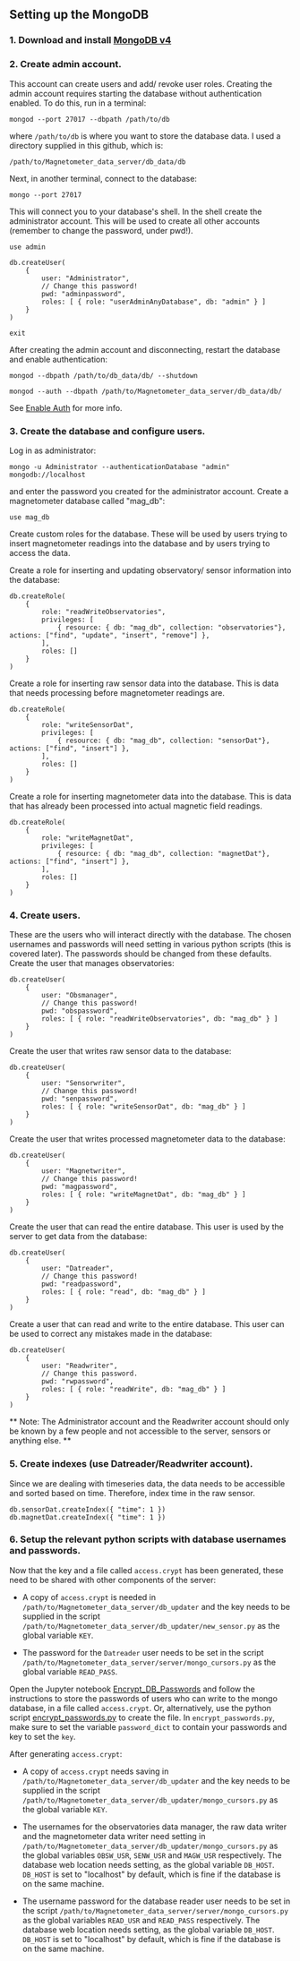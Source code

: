 ## Setting up the MongoDB

### 1. Download and install [MongoDB v4](https://www.mongodb.com/download-center?jmp=nav#community)


### 2. Create admin account.
This account can create users and add/ revoke user roles. Creating the admin account requires starting the database without authentication enabled. To do this, run in a terminal:

```
mongod --port 27017 --dbpath /path/to/db
```

where `/path/to/db` is where you want to store the database data. I used a directory supplied in this github, which is:

```
/path/to/Magnetometer_data_server/db_data/db
```

Next, in another terminal, connect to the database:

```
mongo --port 27017
```

This will connect you to your database's shell. In the shell create the administrator account. This will be used to create all other accounts (remember to change the password, under pwd!).

```
use admin

db.createUser(
    {
        user: "Administrator",
        // Change this password!
        pwd: "adminpassword",
        roles: [ { role: "userAdminAnyDatabase", db: "admin" } ]
    }
)

exit
```

After creating the admin account and disconnecting, restart the database and enable authentication:

```
mongod --dbpath /path/to/db_data/db/ --shutdown

mongod --auth --dbpath /path/to/Magnetometer_data_server/db_data/db/
```

See [Enable Auth](https://docs.mongodb.com/manual/tutorial/enable-authentication/) for more info.



### 3. Create the database and configure users.

Log in as administrator:

```
mongo -u Administrator --authenticationDatabase "admin" mongodb://localhost
```

and enter the password you created for the administrator account.
Create a magnetometer database called "mag_db":

```
use mag_db
```

Create custom roles for the database. These will be used by users trying to insert magnetometer readings into the database and by users trying to access the data.

Create a role for inserting and updating observatory/ sensor information into the database:

```
db.createRole(
    {
        role: "readWriteObservatories",
        privileges: [
            { resource: { db: "mag_db", collection: "observatories"}, actions: ["find", "update", "insert", "remove"] },
        ],
        roles: []
    }
)
```

Create a role for inserting raw sensor data into the database. This is data that needs processing before magnetometer readings are.

```
db.createRole(
    {
        role: "writeSensorDat",
        privileges: [
            { resource: { db: "mag_db", collection: "sensorDat"}, actions: ["find", "insert"] },
        ],
        roles: []
    }
)
```

Create a role for inserting magnetometer data into the database. This is data that has already been processed into actual magnetic field readings.

```
db.createRole(
    {
        role: "writeMagnetDat",
        privileges: [
            { resource: { db: "mag_db", collection: "magnetDat"}, actions: ["find", "insert"] },
        ],
        roles: []
    }
)
```


### 4. Create users.

These are the users who will interact directly with the database. The chosen usernames and passwords will need setting in various python scripts (this is covered later). The passwords should be changed from these defaults.
Create the user that manages observatories:

```
db.createUser(
    {
        user: "Obsmanager",
        // Change this password!
        pwd: "obspassword",
        roles: [ { role: "readWriteObservatories", db: "mag_db" } ]
    }
)
```

Create the user that writes raw sensor data to the database:

```
db.createUser(
    {
        user: "Sensorwriter",
        // Change this password!
        pwd: "senpassword",
        roles: [ { role: "writeSensorDat", db: "mag_db" } ]
    }
)
```

Create the user that writes processed magnetometer data to the database:

```
db.createUser(
    {
        user: "Magnetwriter",
        // Change this password!
        pwd: "magpassword",
        roles: [ { role: "writeMagnetDat", db: "mag_db" } ]
    }
)
```

Create the user that can read the entire database. This user is used by the server to get data from the database:

```
db.createUser(
    {
        user: "Datreader",
        // Change this password!
        pwd: "readpassword",
        roles: [ { role: "read", db: "mag_db" } ]
    }
)
```

Create a user that can read and write to the entire database. This user can be used to correct any mistakes made in the database:
```
db.createUser(
    {
        user: "Readwriter",
        // Change this password.
        pwd: "rwpassword",
        roles: [ { role: "readWrite", db: "mag_db" } ]
    }
)
```

** Note: The Administrator account and the Readwriter account should only be known by a few people and not accessible to the server, sensors or anything else. **


### 5. Create indexes (use Datreader/Readwriter account).
Since we are dealing with timeseries data, the data needs to be accessible and sorted based on time. Therefore, index time in the raw sensor.

```
db.sensorDat.createIndex({ "time": 1 })
db.magnetDat.createIndex({ "time": 1 })
```


### 6. Setup the relevant python scripts with database usernames and passwords.

Now that the key and a file called `access.crypt` has been generated, these need to be shared with other components of the server:
* A copy of `access.crypt` is needed in `/path/to/Magnetometer_data_server/db_updater` and the key needs to be supplied in the script `/path/to/Magnetometer_data_server/db_updater/new_sensor.py` as the global variable `KEY`.

* The password for the `Datreader` user needs to be set in the script `/path/to/Magnetometer_data_server/server/mongo_cursors.py` as the global variable `READ_PASS`.

Open the Jupyter notebook [Encrypt_DB_Passwords](Encrypt_DB_Passwords.ipynb) and follow the instructions to store the passwords of users who can write to the mongo database, in a file called `access.crypt`. Or, alternatively, use the python script [encrypt_passwords.py](encrypt_passwords.py) to create the file. In `encrypt_passwords.py`, make sure to set the variable `password_dict` to contain your passwords and key to set the `key`.

After generating `access.crypt`:

* A copy of `access.crypt` needs saving in `/path/to/Magnetometer_data_server/db_updater` and the key needs to be supplied in the script `/path/to/Magnetometer_data_server/db_updater/mongo_cursors.py` as the global variable `KEY`.

* The usernames for the observatories data manager, the raw data writer and the magnetometer data writer need setting in `/path/to/Magnetometer_data_server/db_updater/mongo_cursors.py` as the global variables `OBSW_USR`, `SENW_USR` and `MAGW_USR` respectively. The database web location needs setting, as the global variable `DB_HOST`. `DB_HOST` is set to "localhost" by default, which is fine if the database is on the same machine.

* The username password for the database reader user needs to be set in the script `/path/to/Magnetometer_data_server/server/mongo_cursors.py` as the global variables `READ_USR` and `READ_PASS` respectively. The database web location needs setting, as the global variable `DB_HOST`. `DB_HOST` is set to "localhost" by default, which is fine if the database is on the same machine.
